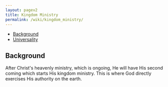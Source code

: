 ```yaml
---
layout: pagev2
title: Kingdom Ministry
permalink: /wiki/kingdom_ministry/
---
```

- [Background](#background)
- [Universality](#universality)

## Background

After Christ's heavenly ministry, which is ongoing, He will have His second coming which starts His kingdom ministry. This is where God directly exercises His authority on the earth.